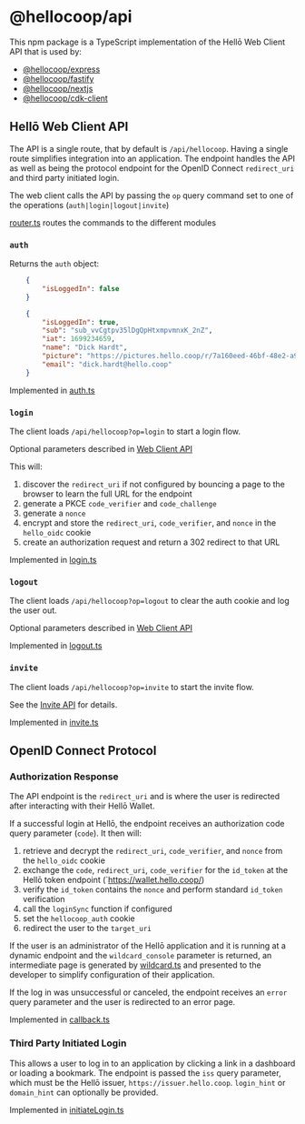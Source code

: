 # @hellocoop/api

This npm package is a TypeScript implementation of the Hellō Web Client API that is used by:

- [@hellocoop/express](https://www.npmjs.com/package/@hellocoop/express)
- [@hellocoop/fastify](https://www.npmjs.com/package/@hellocoop/fastify)
- [@hellocoop/nextjs](https://www.npmjs.com/package/@hellocoop/nextjs)
- [@hellocoop/cdk-client](https://www.npmjs.com/package/@hellocoop/cdk-client)

## Hellō Web Client API

The API is a single route, that by default is `/api/hellocoop`. Having a single route simplifies integration into an application. The endpoint handles the API as well as being the protocol endpoint for the OpenID Connect `redirect_uri` and third party initiated login.

The web client calls the API by passing the `op` query command set to one of the operations (`auth|login|logout|invite`)

[router.ts](src/handlers/router.ts) routes the commands to the different modules

### `auth`

Returns the `auth` object:

```json
    {
        "isLoggedIn": false
    }

    {
        "isLoggedIn": true,
        "sub": "sub_vvCgtpv35lDgQpHtxmpvmnxK_2nZ",
        "iat": 1699234659,
        "name": "Dick Hardt",
        "picture": "https://pictures.hello.coop/r/7a160eed-46bf-48e2-a909-161745535895.png",
        "email": "dick.hardt@hello.coop"
    }
```

Implemented in [auth.ts](src/handlers/auth.ts)

### `login`

The client loads `/api/hellocoop?op=login` to start a login flow.

Optional parameters described in [Web Client API](https://www.hello.dev/docs/apis/web-client/#login)

This will:

1. discover the `redirect_uri` if not configured by bouncing a page to the browser to learn the full URL for the endpoint
2. generate a PKCE `code_verifier` and `code_challenge`
3. generate a `nonce`
4. encrypt and store the `redirect_uri`, `code_verifier`, and `nonce` in the `hello_oidc` cookie
5. create an authorization request and return a 302 redirect to that URL

Implemented in [login.ts](src/handlers/login.ts)

### `logout`

The client loads `/api/hellocoop?op=logout` to clear the auth cookie and log the user out.

Optional parameters described in [Web Client API](https://www.hello.dev/docs/apis/web-client/#logout)

Implemented in [logout.ts](src/handlers/logout.ts)

### `invite`

The client loads `/api/hellocoop?op=invite` to start the invite flow.

See the [Invite API](https://www.hello.dev/docs/apis/invite/) for details.

Implemented in [invite.ts](src/handlers/invite.ts)

## OpenID Connect Protocol

### Authorization Response

The API endpoint is the `redirect_uri` and is where the user is redirected after interacting with their Hellō Wallet.

If a successful login at Hellō, the endpoint receives an authorization code query parameter (`code`). It then will:

1. retrieve and decrypt the `redirect_uri`, `code_verifier`, and `nonce` from the `hello_oidc` cookie
2. exchange the `code`, `redirect_uri`, `code_verifier` for the `id_token` at the Hellō token endpoint (`https://wallet.hello.coop/)
3. verify the `id_token` contains the `nonce` and perform standard `id_token` verification
4. call the `loginSync` function if configured
5. set the `hellocoop_auth` cookie
6. redirect the user to the `target_uri`

If the user is an administrator of the Hellō application and it is running at a dynamic endpoint and the `wildcard_console` parameter is returned,
an intermediate page is generated by [wildcard.ts](src/handlers/wildcard.ts) and presented to the developer to simplify configuration of their application.

If the log in was unsuccessful or canceled, the endpoint receives an `error` query parameter and the user is redirected to an error page.

Implemented in [callback.ts](src/handlers/callback.ts)

### Third Party Initiated Login

This allows a user to log in to an application by clicking a link in a dashboard or loading a bookmark. The endpoint is passed the `iss` query parameter, which must be the Hellō issuer, `https://issuer.hello.coop`. `login_hint` or `domain_hint` can optionally be provided.

Implemented in [initiateLogin.ts](src/handlers/initiateLogin.ts)
